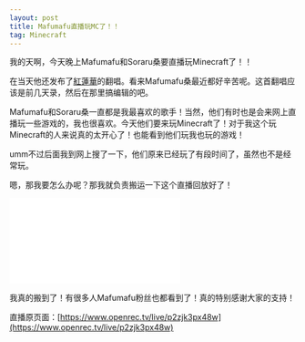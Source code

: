 ```yaml
---
layout: post
title: Mafumafu直播玩MC了！！
tag: Minecraft
---
```


我的天啊，今天晚上Mafumafu和Soraru桑要直播玩Minecraft了！！

在当天他还发布了[紅蓮華](https://b23.tv/av94694055)的翻唱。看来Mafumafu桑最近都好辛苦呢。这首翻唱应该是前几天录，然后在那里搞编辑的吧。

Mafumafu和Soraru桑一直都是我最喜欢的歌手！当然，他们有时也是会来网上直播玩一些游戏的，我也很喜欢。今天他们要来玩Minecraft了！对于我这个玩Minecraft的人来说真的太开心了！也能看到他们玩我也玩的游戏！

umm不过后面我到网上搜了一下，他们原来已经玩了有段时间了，虽然也不是经常玩。

嗯，那我要怎么办呢？那我就负责搬运一下这个直播回放好了！

<iframe src="//player.bilibili.com/player.html?aid=96440947&bvid=BV17E411G7Nv&cid=164635544&page=1" scrolling="no" border="0" frameborder="no" framespacing="0" allowfullscreen="true"> </iframe>

我真的搬到了！有很多人Mafumafu粉丝也都看到了！真的特别感谢大家的支持！

直播原页面：[https://www.openrec.tv/live/p2zjk3px48w](https://www.openrec.tv/live/p2zjk3px48w)
